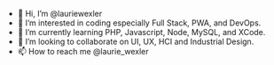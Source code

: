 - 👋 Hi, I’m @lauriewexler
- 👀 I’m interested in coding especially Full Stack, PWA, and DevOps.
- 🌱 I’m currently learning PHP, Javascript, Node, MySQL, and XCode.
- 💞️ I’m looking to collaborate on UI, UX, HCI and Industrial Design.
- 📫 How to reach me @laurie_wexler

<!---
lauriewexler/lauriewexler is a ✨ special ✨ repository because its `README.md` (this file) appears on your GitHub profile.
You can click the Preview link to take a look at your changes.
--->
